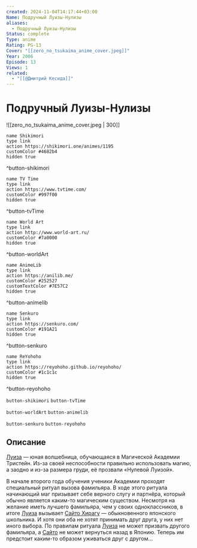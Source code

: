```yaml
---
created: 2024-11-04T14:17:44+03:00
Name: Подручный Луизы-Нулизы
aliases:
  - Подручный Луизы-Нулизы
Status: complete
Type: anime
Rating: PG-13
Cover: "[[zero_no_tsukaima_anime_cover.jpeg]]"
Year: 2006
Episode: 13
Views: 1
related:
  - "[[@Дмитрий Кесида]]"
---
```


# Подручный Луизы-Нулизы

![[zero_no_tsukaima_anime_cover.jpeg | 300]]

```button
name Shikimori
type link
action https://shikimori.one/animes/1195
customColor #4682b4
hidden true
```
^button-shikimori

```button
name TV Time
type link
action https://www.tvtime.com/
customColor #997f00
hidden true
```
^button-tvTime

```button
name World Art
type link
action http://www.world-art.ru/
customColor #7a0000
hidden true
```
^button-worldArt

```button
name AnimeLib
type link
action https://anilib.me/
customColor #252527
customTextColor #7E57C2
hidden true
```
^button-animelib

```button
name Senkuro
type link
action https://senkuro.com/
customColor #191A21
hidden true
```
^button-senkuro

```button
name ReYohoho
type link
action https://reyohoho.github.io/reyohoho/
customColor #1c1c1c
hidden true
```
^button-reyohoho

`button-shikimori` `button-tvTime`

`button-worldArt` `button-animelib`

`button-senkuro` `button-reyohoho`

## Описание

[Луиза](https://shikimori.one/characters/136-louise-fran-oise-le-blanc-de-la-valli-re) — юная волшебница, обучающаяся в Магической Академии Тристейн. Из-за своей неспособности правильно использовать магию, а заодно и из-за размера груди, её прозвали «Нулевой Луизой».

В начале второго года обучения ученики Академии проходят специальный ритуал вызова фамильяра. В ходе этого ритуала начинающий маг призывает себе верного слугу и партнёра, который обычно является каким-то магическим существом. Несмотря на желание иметь лучшего фамильяра, чем у своих одноклассников, в итоге [Луиза](https://shikimori.one/characters/136-louise-fran-oise-le-blanc-de-la-valli-re) вызывает [Сайто Хирагу](https://shikimori.one/characters/137-saito-hiraga) — обыкновенного японского школьника. И хотя они оба не хотят принимать друг друга, у них нет иного выбора. По правилам ритуала [Луиза](https://shikimori.one/characters/136-louise-fran-oise-le-blanc-de-la-valli-re) не может призвать другого фамильяра, а [Сайто](https://shikimori.one/characters/137-saito-hiraga) не может вернуться назад в Японию. Теперь им предстоит каким-то образом уживаться друг с другом...